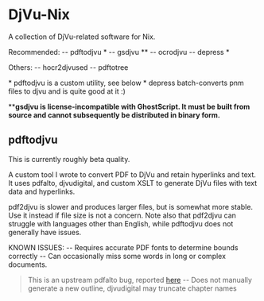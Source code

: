 DjVu-Nix
========
A collection of DjVu-related software for Nix.

Recommended:
-- pdftodjvu \*
-- gsdjvu \*\*
-- ocrodjvu
-- depress \*

Others:
-- hocr2djvused
-- pdftotree

\* pdftodjvu is a custom utility, see below
\* depress batch-converts pnm files to djvu and is quite good at it :)

\*\***gsdjvu is license-incompatible with GhostScript. It must be built
from source and cannot subsequently be distributed in binary form.**

pdftodjvu
---------
This is currently roughly beta quality.

A custom tool I wrote to convert PDF to DjVu and retain hyperlinks and text.
It uses pdfalto, djvudigital, and custom XSLT to generate DjVu files with
text data and hyperlinks.

pdf2djvu is slower and produces larger files, but is somewhat more stable.
Use it instead if file size is not a concern. Note also that pdf2djvu can struggle
with languages other than English, while pdftodjvu does not generally have issues.

KNOWN ISSUES:
-- Requires accurate PDF fonts to determine bounds correctly
-- Can occasionally miss some words in long or complex documents.
> This is an upstream pdfalto bug, reported [here](https://github.com/kermitt2/pdfalto/issues/192)
-- Does not manually generate a new outline, djvudigital may truncate chapter names
